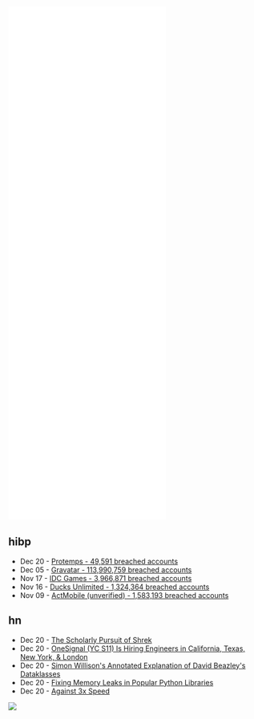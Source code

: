 ![Metrics](https://raw.githubusercontent.com/phixion/phixion/master/metrics.svg)

## hibp

<!--
for https://github.com/phixion/phixion/blob/main/.github/workflows/feeds.yml
-->
<!--START_SECTION:haveibeenpwnd-->
- Dec 20 - [Protemps - 49,591 breached accounts](https://haveibeenpwned.com/PwnedWebsites#Protemps)
- Dec 05 - [Gravatar - 113,990,759 breached accounts](https://haveibeenpwned.com/PwnedWebsites#Gravatar)
- Nov 17 - [IDC Games - 3,966,871 breached accounts](https://haveibeenpwned.com/PwnedWebsites#IDCGames)
- Nov 16 - [Ducks Unlimited - 1,324,364 breached accounts](https://haveibeenpwned.com/PwnedWebsites#DucksUnlimited)
- Nov 09 - [ActMobile (unverified) - 1,583,193 breached accounts](https://haveibeenpwned.com/PwnedWebsites#ActMobile)
<!--END_SECTION:haveibeenpwnd-->

## hn

<!--
for https://github.com/phixion/phixion/blob/main/.github/workflows/feeds.yml
-->
<!--START_SECTION:hn-->
- Dec 20 - [The Scholarly Pursuit of Shrek](https://www.pastemagazine.com/comedy/shrek-irony-jamie-loftus/)
- Dec 20 - [OneSignal (YC S11) Is Hiring Engineers in California, Texas, New York, & London](https://onesignal.com/careers)
- Dec 20 - [Simon Willison's Annotated Explanation of David Beazley's Dataklasses](https://til.simonwillison.net/python/annotated-dataklasses)
- Dec 20 - [Fixing Memory Leaks in Popular Python Libraries](https://www.paulsprogrammingnotes.com/2021/12/python-memory-leaks.html)
- Dec 20 - [Against 3x Speed](https://perell.com/essay/against-3x-speed/)
<!--END_SECTION:hn-->

<!--
for https://yhype.me
-->
![](https://hit.yhype.me/github/profile?user_id=13013670)
